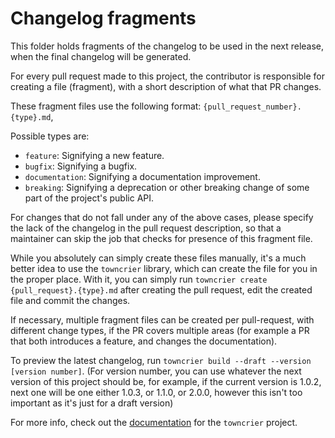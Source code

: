 # Changelog fragments

This folder holds fragments of the changelog to be used in the next release, when the final changelog will be
generated.

For every pull request made to this project, the contributor is responsible for creating a file (fragment), with
a short description of what that PR changes.

These fragment files use the following format: `{pull_request_number}.{type}.md`,

Possible types are:
- `feature`: Signifying a new feature.
- `bugfix`: Signifying a bugfix.
- `documentation`: Signifying a documentation improvement.
- `breaking`: Signifying a deprecation or other breaking change of some part of the project's public API.

For changes that do not fall under any of the above cases, please specify the lack of the changelog in the pull request
description, so that a maintainer can skip the job that checks for presence of this fragment file.

While you absolutely can simply create these files manually, it's a much better idea to use the `towncrier` library,
which can create the file for you in the proper place. With it, you can simply run `towncrier create
{pull_request}.{type}.md` after creating the pull request, edit the created file and commit the changes.

If necessary, multiple fragment files can be created per pull-request, with different change types, if the PR covers
multiple areas (for example a PR that both introduces a feature, and changes the documentation).

To preview the latest changelog, run `towncrier build --draft --version [version number]`. (For version number, you can
use whatever the next version of this project should be, for example, if the current version is 1.0.2, next one will be
one either 1.0.3, or 1.1.0, or 2.0.0, however this isn't too important as it's just for a draft version)

For more info, check out the [documentation](https://towncrier.readthedocs.io/en/latest/tutorial.html) for the
`towncrier` project.
